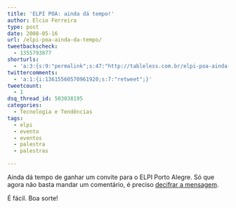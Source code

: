 ```yaml
---
title: 'ELPI POA: ainda dá tempo!'
author: Elcio Ferreira
type: post
date: 2008-05-16
url: /elpi-poa-ainda-da-tempo/
tweetbackscheck:
  - 1355793877
shorturls:
  - 'a:3:{s:9:"permalink";s:47:"http://tableless.com.br/elpi-poa-ainda-da-tempo";s:7:"tinyurl";s:26:"http://tinyurl.com/3nlmob5";s:4:"isgd";s:19:"http://is.gd/6t9Fdy";}'
twittercomments:
  - 'a:1:{i:13615560570961920;s:7:"retweet";}'
tweetcount:
  - 1
dsq_thread_id: 503038195
categories:
  - Tecnologia e Tendências
tags:
  - elpi
  - evento
  - eventos
  - palestra
  - palestras

---
```

Ainda dá tempo de ganhar um convite para o ELPI Porto Alegre. Só que agora não basta mandar um comentário, é preciso [decifrar a mensagem][1].

É fácil. Boa sorte!

 [1]: http://elcio.com.br/mensagem